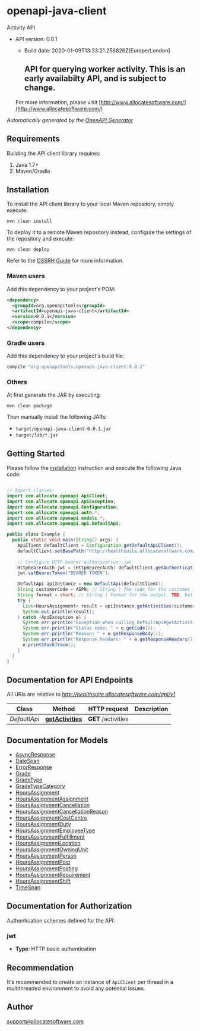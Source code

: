 # openapi-java-client

Activity API
- API version: 0.0.1
  - Build date: 2020-01-09T13:33:21.258826Z[Europe/London]

     ## API for querying worker activity.      This is an early availabilty API, and is subject to change. 

  For more information, please visit [http://www.allocatesoftware.com/](http://www.allocatesoftware.com/)

*Automatically generated by the [OpenAPI Generator](https://openapi-generator.tech)*


## Requirements

Building the API client library requires:
1. Java 1.7+
2. Maven/Gradle

## Installation

To install the API client library to your local Maven repository, simply execute:

```shell
mvn clean install
```

To deploy it to a remote Maven repository instead, configure the settings of the repository and execute:

```shell
mvn clean deploy
```

Refer to the [OSSRH Guide](http://central.sonatype.org/pages/ossrh-guide.html) for more information.

### Maven users

Add this dependency to your project's POM:

```xml
<dependency>
  <groupId>org.openapitools</groupId>
  <artifactId>openapi-java-client</artifactId>
  <version>0.0.1</version>
  <scope>compile</scope>
</dependency>
```

### Gradle users

Add this dependency to your project's build file:

```groovy
compile "org.openapitools:openapi-java-client:0.0.1"
```

### Others

At first generate the JAR by executing:

```shell
mvn clean package
```

Then manually install the following JARs:

* `target/openapi-java-client-0.0.1.jar`
* `target/lib/*.jar`

## Getting Started

Please follow the [installation](#installation) instruction and execute the following Java code:

```java

// Import classes:
import com.allocate.openapi.ApiClient;
import com.allocate.openapi.ApiException;
import com.allocate.openapi.Configuration;
import com.allocate.openapi.auth.*;
import com.allocate.openapi.models.*;
import com.allocate.openapi.api.DefaultApi;

public class Example {
  public static void main(String[] args) {
    ApiClient defaultClient = Configuration.getDefaultApiClient();
    defaultClient.setBasePath("http://healthsuite.allocatesoftware.com/api/v1");
    
    // Configure HTTP bearer authorization: jwt
    HttpBearerAuth jwt = (HttpBearerAuth) defaultClient.getAuthentication("jwt");
    jwt.setBearerToken("BEARER TOKEN");

    DefaultApi apiInstance = new DefaultApi(defaultClient);
    String customerCode = ASPH; // String | The code for the customer (trust) for which the activities should be returned
    String format = short; // String | Format for the output. TBD, but may be used to control the scope of information returned.
    try {
      List<HoursAssignment> result = apiInstance.getActivities(customerCode, format);
      System.out.println(result);
    } catch (ApiException e) {
      System.err.println("Exception when calling DefaultApi#getActivities");
      System.err.println("Status code: " + e.getCode());
      System.err.println("Reason: " + e.getResponseBody());
      System.err.println("Response headers: " + e.getResponseHeaders());
      e.printStackTrace();
    }
  }
}

```

## Documentation for API Endpoints

All URIs are relative to *http://healthsuite.allocatesoftware.com/api/v1*

Class | Method | HTTP request | Description
------------ | ------------- | ------------- | -------------
*DefaultApi* | [**getActivities**](docs/DefaultApi.md#getActivities) | **GET** /activities | 


## Documentation for Models

 - [AsyncResponse](docs/AsyncResponse.md)
 - [DateSpan](docs/DateSpan.md)
 - [ErrorResponse](docs/ErrorResponse.md)
 - [Grade](docs/Grade.md)
 - [GradeType](docs/GradeType.md)
 - [GradeTypeCategory](docs/GradeTypeCategory.md)
 - [HoursAssignment](docs/HoursAssignment.md)
 - [HoursAssignmentAssignment](docs/HoursAssignmentAssignment.md)
 - [HoursAssignmentCancellation](docs/HoursAssignmentCancellation.md)
 - [HoursAssignmentCancellationReason](docs/HoursAssignmentCancellationReason.md)
 - [HoursAssignmentCostCentre](docs/HoursAssignmentCostCentre.md)
 - [HoursAssignmentDuty](docs/HoursAssignmentDuty.md)
 - [HoursAssignmentEmployeeType](docs/HoursAssignmentEmployeeType.md)
 - [HoursAssignmentFulfillment](docs/HoursAssignmentFulfillment.md)
 - [HoursAssignmentLocation](docs/HoursAssignmentLocation.md)
 - [HoursAssignmentOwningUnit](docs/HoursAssignmentOwningUnit.md)
 - [HoursAssignmentPerson](docs/HoursAssignmentPerson.md)
 - [HoursAssignmentPost](docs/HoursAssignmentPost.md)
 - [HoursAssignmentPosting](docs/HoursAssignmentPosting.md)
 - [HoursAssignmentRequirement](docs/HoursAssignmentRequirement.md)
 - [HoursAssignmentShift](docs/HoursAssignmentShift.md)
 - [TimeSpan](docs/TimeSpan.md)


## Documentation for Authorization

Authentication schemes defined for the API:
### jwt

- **Type**: HTTP basic authentication


## Recommendation

It's recommended to create an instance of `ApiClient` per thread in a multithreaded environment to avoid any potential issues.

## Author

support@allocatesoftware.com

